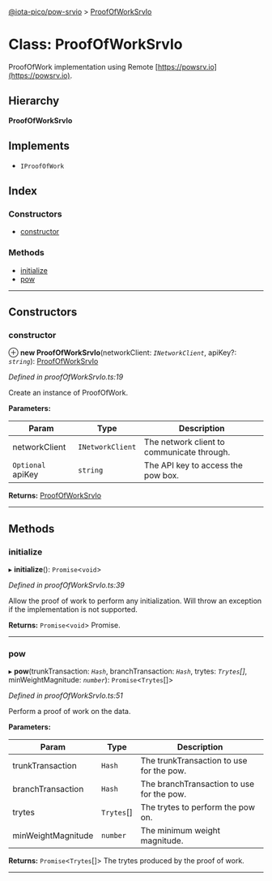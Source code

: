 [@iota-pico/pow-srvio](../README.md) > [ProofOfWorkSrvIo](../classes/proofofworksrvio.md)

# Class: ProofOfWorkSrvIo

ProofOfWork implementation using Remote [https://powsrv.io](https://powsrv.io).

## Hierarchy

**ProofOfWorkSrvIo**

## Implements

* `IProofOfWork`

## Index

### Constructors

* [constructor](proofofworksrvio.md#constructor)

### Methods

* [initialize](proofofworksrvio.md#initialize)
* [pow](proofofworksrvio.md#pow)

---

## Constructors

<a id="constructor"></a>

###  constructor

⊕ **new ProofOfWorkSrvIo**(networkClient: *`INetworkClient`*, apiKey?: *`string`*): [ProofOfWorkSrvIo](proofofworksrvio.md)

*Defined in proofOfWorkSrvIo.ts:19*

Create an instance of ProofOfWork.

**Parameters:**

| Param | Type | Description |
| ------ | ------ | ------ |
| networkClient | `INetworkClient` |  The network client to communicate through. |
| `Optional` apiKey | `string` |  The API key to access the pow box. |

**Returns:** [ProofOfWorkSrvIo](proofofworksrvio.md)

___

## Methods

<a id="initialize"></a>

###  initialize

▸ **initialize**(): `Promise`<`void`>

*Defined in proofOfWorkSrvIo.ts:39*

Allow the proof of work to perform any initialization. Will throw an exception if the implementation is not supported.

**Returns:** `Promise`<`void`>
Promise.

___
<a id="pow"></a>

###  pow

▸ **pow**(trunkTransaction: *`Hash`*, branchTransaction: *`Hash`*, trytes: *`Trytes`[]*, minWeightMagnitude: *`number`*): `Promise`<`Trytes`[]>

*Defined in proofOfWorkSrvIo.ts:51*

Perform a proof of work on the data.

**Parameters:**

| Param | Type | Description |
| ------ | ------ | ------ |
| trunkTransaction | `Hash` |  The trunkTransaction to use for the pow. |
| branchTransaction | `Hash` |  The branchTransaction to use for the pow. |
| trytes | `Trytes`[] |  The trytes to perform the pow on. |
| minWeightMagnitude | `number` |  The minimum weight magnitude. |

**Returns:** `Promise`<`Trytes`[]>
The trytes produced by the proof of work.

___

